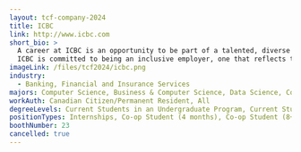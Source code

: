 ```yaml
---
layout: tcf-company-2024
title: ICBC
link: http://www.icbc.com
short_bio: >
  A career at ICBC is an opportunity to be part of a talented, diverse and inclusive team that is driven to serve its customers and community. Make the most of your skills and take the opportunity to grow and develop your career. You can expect a competitive salary, comprehensive benefits and a challenging work environment. Drive your career with us.<br/><br/>
  ICBC is committed to being an inclusive employer, one that reflects the diversity of the people and communities of British Columbia.
imageLink: /files/tcf2024/icbc.png
industry:
  - Banking, Financial and Insurance Services
majors: Computer Science, Business & Computer Science, Data Science, Computer Engineering
workAuth: Canadian Citizen/Permanent Resident, All
degreeLevels: Current Students in an Undergraduate Program, Current Students in a Masters Program, Current Students in a Phd Program, Graduated with an Undergraduate Degree, Graduated with a Graduate Degree (Masters or Phd)
positionTypes: Internships, Co-op Student (4 months), Co-op Student (8+ months), Recent Graduate, Part-time, Full-time, Temporary (Less than 4 months)
boothNumber: 23
cancelled: true
---
```

